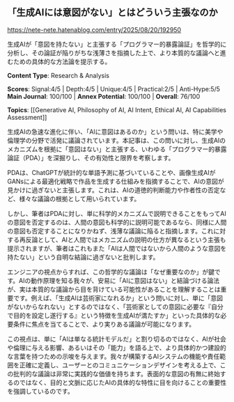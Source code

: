 ## 「生成AIには意図がない」とはどういう主張なのか

https://nete-nete.hatenablog.com/entry/2025/08/20/192950

生成AIが「意図を持たない」と主張する「プログラマー的暴露論証」を哲学的に分析し、その論証が陥りがちな浅薄さを指摘した上で、より本質的な議論へと進むための具体的な方法論を提示する。

**Content Type**: Research & Analysis

**Scores**: Signal:4/5 | Depth:4/5 | Unique:4/5 | Practical:2/5 | Anti-Hype:5/5
**Main Journal**: 100/100 | **Annex Potential**: 100/100 | **Overall**: 76/100

**Topics**: [[Generative AI, Philosophy of AI, AI Intent, Ethical AI, AI Capabilities Assessment]]

生成AIの急速な進化に伴い、「AIに意図はあるのか」という問いは、特に美学や倫理学の分野で活発に議論されています。本記事は、この問いに対し、生成AIのメカニズムを根拠に「意図はない」と主張する、いわゆる「プログラマー的暴露論証（PDA）」を深掘りし、その有効性と限界を考察します。

PDAは、ChatGPTが統計的な単語予測に基づいていることや、画像生成AIがGANsによる最適化戦略で作品を生成する仕組みを指摘することで、AIの意図が見かけに過ぎないと主張します。これは、AIの道徳的判断能力や作者性の否定など、様々な議論の根拠として用いられています。

しかし、筆者はPDAに対し、単に科学的メカニズムで説明できることをもってAIの意図を否定するのは、人間の意図も科学的に説明可能であるなら、同様に人間の意図も否定することになりかねず、浅薄な議論に陥ると指摘します。これに対する再反論として、AIと人間ではメカニズムの説明の仕方が異なるという主張も提示されますが、筆者はこれもまた「AIは人間ではないから人間のような意図を持たない」という自明な結論に過ぎないと批判します。

エンジニアの視点からすれば、この哲学的な議論は「なぜ重要なのか」が鍵です。AIの動作原理を知る我々が、安易に「AIに意図はない」と結論づける論法が、実は本質的な議論から目を背けている可能性があることを理解することは重要です。例えば、「生成AIは芸術家になれるか」という問いに対し、単に「意図がないからなれない」とするのではなく、「芸術家としての意図に必要な『自分で目的を設定し遂行する』という特徴を生成AIが満たすか」といった具体的な必要条件に焦点を当てることで、より実りある議論が可能になります。

この視点は、単に「AIは単なる統計モデルだ」と割り切るのではなく、AIが社会や倫理に与える影響、あるいはその「能力」を語る上で、より具体的かつ建設的な言葉を持つための示唆を与えます。我々が構築するAIシステムの機能や責任範囲を正確に定義し、ユーザーとのコミュニケーションデザインを考える上で、この批判的な議論は非常に実践的な価値を持ちます。表面的な意図の有無に終始するのではなく、目的と文脈に応じたAIの具体的な特性に目を向けることの重要性を強調しているのです。